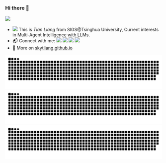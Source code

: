 ### Hi there 👋 

![](https://komarev.com/ghpvc/?username=skytliang)
- <img src="https://media.giphy.com/media/SKGo6OYe24EBG/giphy.gif" width="30"> This is *Tian Liang* from SIGS@Tsinghua University, Current interests in Multi-Agent Intelligence with LLMs.
- :mailbox_with_mail: Connect with me: <a href = "mailto: thuliangtian@gmail.com"><img src="https://img.shields.io/badge/-Mail1-red?style=flat&logo=gmail&logoColor=white" target="_blank"></a> <a href = "mailto: liangt21@mails.tsinghua.edu.cn"><img src="https://img.shields.io/badge/-Mail2-%23333?style=flat&logo=gmail&logoColor=white" target="_blank"></a> <a href = "https://twitter.com/skytliang"><img src="https://img.shields.io/badge/-Twitter-%234a99e9?style=flat&logo=twitter&logoColor=white" target="_blank"></a> <a href = "[https://www.zhihu.com/people/hbenmazi-8](https://www.zhihu.com/people/xing-ren-5-47)"><img src="https://img.shields.io/badge/-%E7%9F%A5%E4%B9%8E-%232f6be0" target="_blank"></a>
- :blue_book: More on [skytliang.github.io](https://skytliang.github.io/)

![](https://github.com/Skytliang/skytliang/blob/main/dist/github-snake.svg)
![](https://github.com/Skytliang/skytliang/blob/main/dist/github-snake-dark.svg)
<picture>
  <source media="(prefers-color-scheme: dark)" srcset="https://github.com/Skytliang/skytliang/blob/main/dist/github-snake.svg">
  <source media="(prefers-color-scheme: light)" srcset="https://github.com/Skytliang/skytliang/blob/main/dist/github-snake-dark.svg">
  <img alt="github-snake" src="https://github.com/Skytliang/skytliang/blob/main/dist/github-snake.svg">
</picture>
